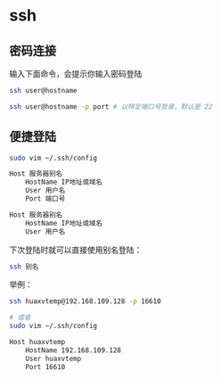 # ssh

## 密码连接

输入下面命令，会提示你输入密码登陆

```bash
ssh user@hostname

ssh user@hostname -p port # 以特定端口号登录，默认是 22
```

## 便捷登陆

```bash
sudo vim ~/.ssh/config

Host 服务器别名
    HostName IP地址或域名
    User 用户名
    Port 端口号

Host 服务器别名
    HostName IP地址或域名
    User 用户名
```

下次登陆时就可以直接使用别名登陆：

```bash
ssh 别名
```

举例：

```bash
ssh huaxvtemp@192.168.109.128 -p 16610

# 或者
sudo vim ~/.ssh/config

Host huaxvtemp
    HostName 192.168.109.128
    User huaxvtemp
    Port 16610
```
